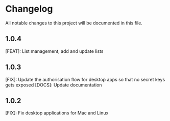 # Changelog

All notable changes to this project will be documented in this file.

## 1.0.4

[FEAT]: List management, add and update lists

## 1.0.3

[FIX]: Update the authorisation flow for desktop apps so that no secret keys gets exposed
[DOCS]: Update documentation

## 1.0.2

[FIX]: Fix desktop applications for Mac and Linux
